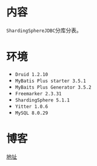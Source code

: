 # 内容

`ShardingSphereJDBC`分库分表。

# 环境

- `Druid 1.2.10`
- `MyBatis Plus starter 3.5.1`
- `MyBaits Plus Generator 3.5.2`
- `Freemarker 2.3.31`
- `ShardingSphere 5.1.1`
- `Yitter 1.0.6`
- `MySQL 8.0.29`

# 博客

[地址](https://blog.csdn.net/qq_27525611/article/details/118521446)